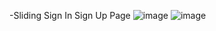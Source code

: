 -Sliding Sign In Sign Up Page
![image](https://user-images.githubusercontent.com/97020506/210248372-f2be15f7-8674-4750-b601-360b56579388.png)
![image](https://user-images.githubusercontent.com/97020506/210248413-7857d538-7e1a-4797-a211-46e85d0a1721.png)
